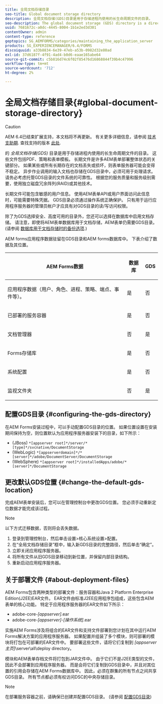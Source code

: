 ```yaml
---
title: 全局文档存储目录
seo-title: Global document storage directory
description: 全局文档存储(GDS)目录是用于存储进程内使用的长生命周期文件的目录。
seo-description: The global document storage (GDS) directory is a directory used to store long-lived files that are used within a process.
uuid: 7681672c-a0dc-4445-8004-1b1e2ed3d301
contentOwner: admin
content-type: reference
geptopics: SG_AEMFORMS/categories/maintaining_the_application_server
products: SG_EXPERIENCEMANAGER/6.4/FORMS
discoiquuid: a33b8834-6e39-47eb-a53b-0982d32e80ad
exl-id: 37d6187f-4f91-4ad4-b0d6-eaae165abe64
source-git-commit: c5b816d74c6f02f85476d16868844f39b4c47996
workflow-type: tm+mt
source-wordcount: '712'
ht-degree: 2%

---
```


# 全局文档存储目录{#global-document-storage-directory}

>[!CAUTION]
>
>AEM 6.4已结束扩展支持，本文档将不再更新。 有关更多详细信息，请参阅 [技术支助期](https://helpx.adobe.com/cn/support/programs/eol-matrix.html). 查找支持的版本 [此处](https://experienceleague.adobe.com/docs/).

的 *全局文档存储(GDS)* 目录是用于存储进程内使用的长生命周期文件的目录。 这些文件包括PDF、策略和表单模板。 长期文件是许多AEM表单部署整体状态的关键部分。 如果某些或所有长期存在的文档丢失或损坏，则表单服务器可能会变得不稳定。 异步作业调用的输入文档也存储在GDS目录中，必须可用于处理请求。 请务必考虑托管GDS目录的文件系统的可靠性。 根据您的服务质量和服务级别需要，使用独立磁盘冗余阵列(RAID)或其他技术。

长期文件可能包含敏感的用户信息。 使用AEM表单API或用户界面访问此信息时，可能需要特殊凭据。 GDS目录必须通过操作系统正确保护。 只有用于运行应用程序服务器的管理员帐户才应具有对GDS目录的读/写访问权限。

除了为GDS选择安全、高度可用的目录外，您还可以选择在数据库中启用文档存储。 请注意，即使将AEM表单数据库用于文档存储，AEM表单仍需要GDS目录。 (请参阅 [数据库用于文档存储时的备份选项](/help/forms/using/admin-help/files-back-recover.md#backup-options-when-database-is-used-for-document-storage).)

AEM forms应用程序数据驻留在GDS目录和AEM forms数据库中。 下表介绍了数据及其位置。

<table> 
 <thead> 
  <tr> 
   <th><p>AEM Forms数据</p></th> 
   <th><p>数据库</p></th> 
   <th><p>GDS</p></th> 
  </tr> 
 </thead> 
 <tbody>
  <tr> 
   <td><p>应用程序数据（用户、角色、进程、策略、端点、事件等）。</p></td> 
   <td><p>是</p></td> 
   <td><p>否</p></td> 
  </tr> 
  <tr> 
   <td><p>已部署的服务容器</p></td> 
   <td><p>是</p></td> 
   <td><p>否</p></td> 
  </tr> 
  <tr> 
   <td><p>文档管理器 </p></td> 
   <td><p>否</p></td> 
   <td><p>是</p></td> 
  </tr> 
  <tr> 
   <td><p>Forms存储库</p></td> 
   <td><p>是</p></td> 
   <td><p>否</p></td> 
  </tr> 
  <tr> 
   <td><p>系统配置</p></td> 
   <td><p>是</p></td> 
   <td><p>否</p></td> 
  </tr> 
  <tr> 
   <td><p>监视文件夹</p></td> 
   <td><p>否</p></td> 
   <td><p>是</p></td> 
  </tr> 
 </tbody> 
</table>

## 配置GDS目录 {#configuring-the-gds-directory}

在AEM Forms安装过程中，可以手动配置GDS目录的位置。 如果位置设置在安装期间保持为空，则位置默认为应用程序服务器安装下的目录，如下所示：

* (JBoss) `*[appserver root]*/server/*[type]*/svcnative/DocumentStorage`
* (WebLogic) `*[appserverdomain]*/*[server]*/adobe/DocumentServer/DocumentStorage`
* (WebSphere) `*[appserver root]*/installedApps/adobe/*[server]*/DocumentStorage`

## 更改默认GDS位置 {#change-the-default-gds-location}

完成AEM表单安装后，您可以在管理控制台中更改GDS位置。 您必须手动重新定位数据才能完成该过程。

>[!NOTE]
>
>以下方式迁移数据，否则将会丢失数据。

1. 登录到管理控制台，然后单击设置>核心系统设置>配置。
1. 在“全局文档存储目录”框中，输入新GDS目录的完整路径，然后单击“确定”。
1. 立即关闭应用程序服务器。
1. 将所有文件从旧GDS目录移动到新位置，并保留内部目录结构。
1. 重新启动应用程序服务器。

## 关于部署文件 {#about-deployment-files}

AEM Forms包含两种类型的部署文件：服务容器和Java 2 Platform Enterprise Edition(J2EE)EAR文件。 EAR文件由标准J2EE应用程序包组成，这些包含AEM表单的核心功能。 特定于应用程序服务器的EAR文件如下所示：

* adobe-core-*[appserver]*.ear
* adobe-core-*[appserver]*-*[操作系统]*.ear

实施AEM Forms涉及将组合的EAR文件和支持文件部署到您计划在其中运行AEM Forms解决方案的应用程序服务器。 如果配置并组装了多个模块，则可部署的模块将打包在可部署的EAR文件中。 要部署这些文件，请将它们复制到 *[appserver主页]*\server\all\deploy directory。

模块和AEM表单存档文件将打包到JAR文件中。 由于它们不是J2EE类型的文件，因此不会部署到应用程序服务器。 而是会将它们复制到GDS目录中，并且对其位置的引用会存储在AEM Forms数据库中。 因此，必须在群集的所有节点之间共享GDS目录。 所有节点都必须有权访问DSC的中央存储目录。

>[!NOTE]
>
>在部署服务容器之前，请确保已创建并配置GDS目录。 (请参阅 [配置GDS目录](global-document-storage-directory.md#configuring-the-gds-directory))

